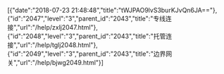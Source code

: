 [{"date":"2018-07-23 21:48:48","title":"tWJPAO9lvS3burKJvQn6JA=="},{"id":"2047","level":"3","parent_id":"2043","title":"专线连接","url":"/help/zxlj2047.html"},{"id":"2048","level":"3","parent_id":"2043","title":"托管连接","url":"/help/tglj2048.html"},{"id":"2049","level":"3","parent_id":"2043","title":"边界网关","url":"/help/bjwg2049.html"}]